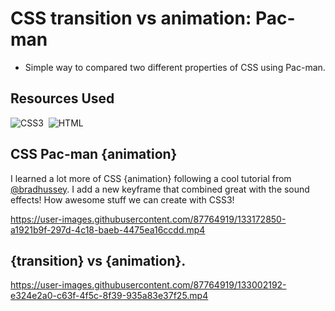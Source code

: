 # CSS transition vs animation: Pac-man
* Simple way to compared two different properties of CSS using Pac-man.

## Resources Used
![CSS3](https://img.shields.io/badge/CSS3-00599C?style=for-the-badge&logo=CSS3&logoColor=white)&nbsp; 
![HTML](https://img.shields.io/badge/HTML5-E34F26?style=for-the-badge&logo=html5&logoColor=white)&nbsp;

## CSS Pac-man {animation}

I learned a lot more of CSS {animation} following a cool tutorial from [@bradhussey](https://twitter.com/bradhussey). I add a new keyframe that combined great with the sound effects! How awesome stuff we can create with CSS3!

https://user-images.githubusercontent.com/87764919/133172850-a1921b9f-297d-4c18-baeb-4475ea16ccdd.mp4


## {transition} vs {animation}.

https://user-images.githubusercontent.com/87764919/133002192-e324e2a0-c63f-4f5c-8f39-935a83e37f25.mp4
